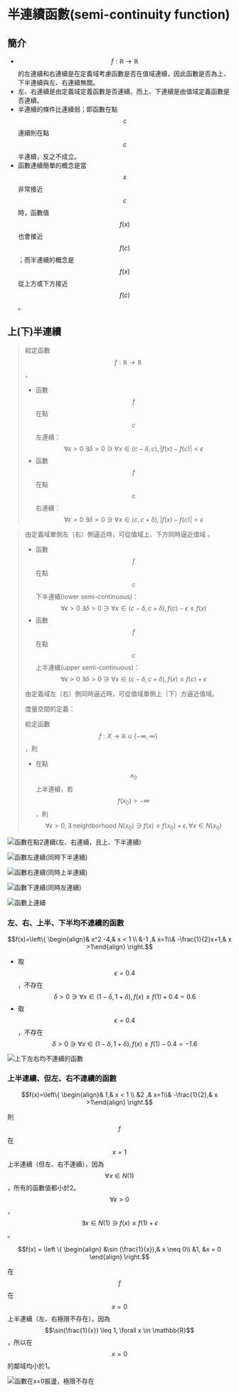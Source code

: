 # 半連續函數(semi-continuity function)

## 簡介

* $$f: \mathbb{R} \rightarrow \mathbb{R}$$的左連續和右連續是在定義域考慮函數是否在值域連續，因此函數是否為上、下半連續與左、右連續無關。
* &#x20;左、右連續是由定義域定義函數是否連續、而上、下連續是由值域定義函數是否連續。
* 半連續的條件比連續弱；即函數在點$$c$$連續則在點$$c$$半連續，反之不成立。
* 函數連續簡單的概念是當$$x$$非常接近$$c$$時，函數值$$f(x)$$也會接近$$f(c)$$；而半連續的概念是$$f(x)$$從上方或下方接近$$f(c)$$。

## 上(下)半連續

> 給定函數$$f: \mathbb{R} \rightarrow \mathbb{R}$$，
>
> * 函數$$f$$在點$$c$$左連續：$$\forall \epsilon>0 ~\exists \delta >0 \ni \forall x \in (c−\delta,c), |f(x)−f(c)|<\epsilon$$
> * 函數$$f$$在點$$c$$右連續：$$\forall \epsilon>0 ~\exists \delta >0 \ni \forall x \in (c,c+\delta), |f(x)−f(c)|<\epsilon$$

> 由定義域單側左（右）側逼近時，可從值域上、下方同時逼近值域> 。
>
> * 函數$$f$$在點$$c$$下半連續(lower semi-continuous)：$$\forall \epsilon>0~ \exists \delta>0 \ni \forall x \in (c−\delta,c+\delta),f(c)−\epsilon \leq  f(x)$$
> * 函數$$f$$在點$$c$$上半連續(upper semi-continuous)： $$\forall \epsilon>0 ~\exists \delta>0 \ni \forall x \in (c−\delta,c+\delta), f(x)\leq f(c)+\epsilon$$
>
> 由定義域左（右）側同時逼近時，可從值域單側上（下）方逼近值域。
>
> 度量空間的定義：
>
> 給定函數$$f: X \rightarrow \mathbb{R} \cup \{-\infty, \infty\}$$，則
>
> * 在點$$x_0$$上半連續，若$$f(x_0) > -\infty$$，則$$\forall \epsilon > 0, \exists \text{ neightborhood } N(x_0)\ni f(x) \leq f(x_0)+ \epsilon, \forall x \in N(x_0)$$

![函數在點2連續(左、右連續，且上、下半連續)](../../.gitbook/assets/conti-func-min.png)

![函數左連續(同時下半連續)](../../.gitbook/assets/left-conti-min.png)

![函數右連續(同時上半連續)](../../.gitbook/assets/right-conti-min.png)

![函數下連續(同時左連續)](../../.gitbook/assets/lower-semi-conti-min.png)

![函數上連續](../../.gitbook/assets/upper-semi-conti-min.png)

### 左、右、上半、下半均不連續的函數

$$f(x)=\left\{  \begin{align}& x^2 -4,& x < 1 \\ &-1 ,& x=1\\& -\frac{1}{2}x+1,& x >1\end{align} \right.$$

* 取$$\epsilon = 0.4$$，不存在$$\delta >0 \ni \forall x \in (1 -\delta, 1+\delta), f(x)\leq f(1)+0.4=0.6$$
* 取$$\epsilon = 0.4$$，不存在$$\delta >0 \ni \forall x \in (1 -\delta, 1+\delta), f(x)\geq f(1)-0.4=-1.6$$

![上下左右均不連續的函數](../../.gitbook/assets/all-not-conti.png)

### 上半連續、但左、右不連續的函數

$$f(x)=\left\{  \begin{align}& 1,& x < 1 \\ &2 ,& x=1\\& -\frac{1}{2},& x >1\end{align} \right.$$

則$$f$$在$$x=1$$上半連續（但左、右不連續），因為$$\forall  x \in N(1)$$，所有的函數值都小於2。$$\forall \epsilon >0$$，$$\exists x \in N(1) \ni f(x) \leq f(1) + \epsilon$$。



$$f(x) = \left \{ \begin{align} &\sin (\frac{1}{x}),& x \neq 0\\ &1, &x = 0  \end{align}  \right.$$

在$$f$$在$$x=0$$上半連續（左、右極限不存在）。因為$$\sin(\frac{1}{x}) \leq 1, \forall x \in \mathbb{R}$$，所以在$$x=0$$的鄰域均小於1。

![函數在x=0振盪，極限不存在](../../.gitbook/assets/sin-inv-min.png)

